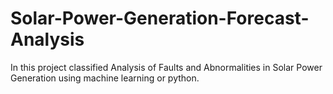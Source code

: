 # Solar-Power-Generation-Forecast-Analysis
In this project classified Analysis of Faults and Abnormalities in Solar Power Generation using machine learning or python.
